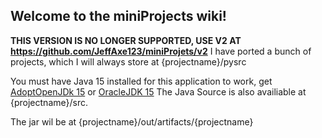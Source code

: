 ## Welcome to the miniProjects wiki!


**THIS VERSION IS NO LONGER SUPPORTED, USE V2 AT https://github.com/JeffAxe123/miniProjets/v2**
I have ported a bunch of projects, which I will always store at {projectname}/pysrc

You must have Java 15 installed for this application to work, get [AdoptOpenJDk 15](https://github.com/AdoptOpenJDK/openjdk15-binaries/releases/download/jdk-15.0.2%2B7/OpenJDK15U-jdk_x64_windows_hotspot_15.0.2_7.msi)
or [OracleJDK 15](https://www.oracle.com/uk/java/technologies/javase-jdk15-downloads.html)
The Java Source is also availiable at {projectname}/src.

The jar wil be at {projectname}/out/artifacts/{projectname}

